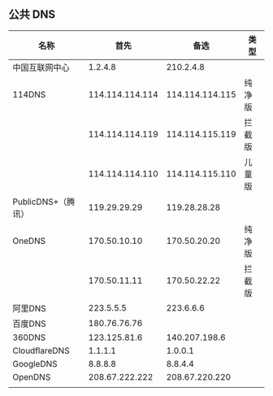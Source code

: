 ## 公共 DNS

|  名称  |  首先  |  备选  |  类型  |
| --- | --- | --- | --- |
|  中国互联网中心  |  1.2.4.8  |  210.2.4.8  |    |
|  114DNS  |  114.114.114.114  |  114.114.114.115  |    纯净版|
|    |  114.114.114.119  |  114.114.115.119  |  拦截版  |
|    |  114.114.114.110  |  114.114.115.110  |  儿童版  |
|  PublicDNS+（腾讯）  |  119.29.29.29  |  119.28.28.28  |    |
|  OneDNS  |  170.50.10.10  |  170.50.20.20  |  纯净版  |
|    |  170.50.11.11  |  170.50.22.22  |  拦截版  |
|  阿里DNS  |  223.5.5.5  |  223.6.6.6  |    |
|  百度DNS  |  180.76.76.76  |    |    |
|  360DNS  |  123.125.81.6  |  140.207.198.6  |    |
|  CloudflareDNS  |  1.1.1.1  |  1.0.0.1  |    |
|  GoogleDNS  |  8.8.8.8  |  8.8.4.4  |    |
|  OpenDNS  |  208.67.222.222  |  208.67.220.220  |    |
|    |    |    |    |
